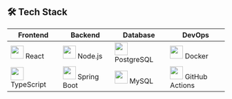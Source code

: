 ## 🛠️ Tech Stack

| Frontend | Backend | Database | DevOps |
|---------|---------|----------|--------|
| <img src="https://cdn.jsdelivr.net/gh/devicons/devicon/icons/react/react-original.svg" width="30" /> React | <img src="https://cdn.jsdelivr.net/gh/devicons/devicon/icons/nodejs/nodejs-original.svg" width="30" /> Node.js | <img src="https://cdn.jsdelivr.net/gh/devicons/devicon/icons/postgresql/postgresql-original.svg" width="30" /> PostgreSQL | <img src="https://cdn.jsdelivr.net/gh/devicons/devicon/icons/docker/docker-original.svg" width="30" /> Docker |
| <img src="https://cdn.jsdelivr.net/gh/devicons/devicon/icons/typescript/typescript-original.svg" width="30" /> TypeScript | <img src="https://cdn.jsdelivr.net/gh/devicons/devicon/icons/spring/spring-original.svg" width="30" /> Spring Boot | <img src="https://cdn.jsdelivr.net/gh/devicons/devicon/icons/mysql/mysql-original.svg" width="30" /> MySQL | <img src="https://cdn.jsdelivr.net/gh/devicons/devicon/icons/github/github-original.svg" width="30" /> GitHub Actions |
